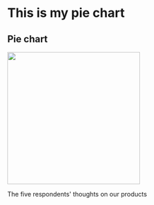 <!DOCTYPE html>
<html>
<head>
<title>Page Title</title>
</head>
<body>

<h1> This is my pie chart</h1>
<h2>Pie chart</h2>

<img src="https://i.postimg.cc/sfWj8FwJ/We-Chat21f9e700df4c1802f242923332174022.png"  width="300" height="300">

<p>The five respondents' thoughts on our products<P>
</body>
</html>
